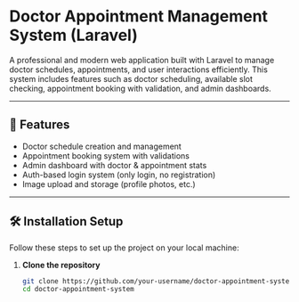 # Doctor Appointment Management System (Laravel)

A professional and modern web application built with Laravel to manage doctor schedules, appointments, and user interactions efficiently. This system includes features such as doctor scheduling, available slot checking, appointment booking with validation, and admin dashboards.

---

## 🚀 Features

- Doctor schedule creation and management
- Appointment booking system with validations
- Admin dashboard with doctor & appointment stats
- Auth-based login system (only login, no registration)
- Image upload and storage (profile photos, etc.)

---

## 🛠️ Installation Setup

Follow these steps to set up the project on your local machine:

1. **Clone the repository**
   ```bash
   git clone https://github.com/your-username/doctor-appointment-system.git
   cd doctor-appointment-system
